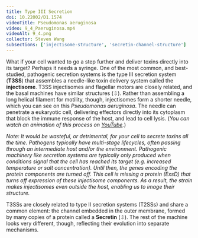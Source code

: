 ```yaml
---
title: Type III Secretion
doi: 10.22002/D1.1574
videoTitle: Pseudomonas aeruginosa
video: 9_4_Paeruginosa.mp4
videoAlt: 9_4.png
collector: Steven Wang
subsections: ['injectisome-structure', 'secretin-channel-structure']
---
```


What if your cell wanted to go a step further and deliver toxins directly into its target? Perhaps it needs a syringe. One of the most common, and best-studied, pathogenic secretion systems is the type III secretion system (**T3SS**) that assembles a needle-like toxin delivery system called the **injectisome**. T3SS injectisomes and flagellar motors are closely related, and the basal machines have similar structures (⇩). Rather than assembling a long helical filament for motility, though, injectisomes form a shorter needle, which you can see on this *Pseudomonas aeruginosa*. The needle can penetrate a eukaryotic cell, delivering effectors directly into its cytoplasm that block the immune response of the host, and lead to cell lysis. (*You can watch an animation of this process on [YouTube](https://youtu.be/OBf64TEo7gA).*)

*Note: It would be wasteful, or detrimental, for your cell to secrete toxins all the time. Pathogens typically have multi-stage lifecycles, often passing through an intermediate host and/or the environment. Pathogenic machinery like secretion systems are typically only produced when conditions signal that the cell has reached its target (e.g. increased temperature or salt concentration). Until then, the genes encoding the protein components are turned off. This cell is missing a protein (ExsD) that turns off expression of these injectisome components. As a result, the strain makes injectisomes even outside the host, enabling us to image their structure.*

T3SSs are closely related to type II secretion systems (T2SSs) and share a common element: the channel embedded in the outer membrane, formed by many copies of a protein called a **Secretin** (⇩). The rest of the machine looks very different, though, reflecting their evolution into separate mechanisms.

